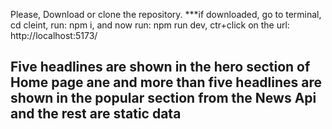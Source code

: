Please, Download or clone the repository.
\*\*\*if downloaded, go to terminal, cd cleint, run: npm i,
and now run: npm run dev,
ctr+click on the url:
http://localhost:5173/

## Five headlines are shown in the hero section of Home page ane and more than five headlines are shown in the popular section from the News Api and the rest are static data
